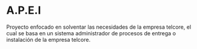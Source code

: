 # A.P.E.I
Proyecto enfocado en solventar las necesidades de la empresa telcore, el cual se basa en un sistema administrador de procesos de entrega o instalación de la empresa telcore.
